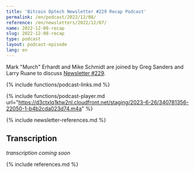 ```yaml
---
title: 'Bitcoin Optech Newsletter #229 Recap Podcast'
permalink: /en/podcast/2022/12/08/
reference: /en/newsletters/2022/12/07/
name: 2022-12-08-recap
slug: 2022-12-08-recap
type: podcast
layout: podcast-episode
lang: en
---
```

Mark "Murch" Erhardt and Mike Schmidt are joined by Greg Sanders and Larry Ruane to discuss [Newsletter #229]({{page.reference}}).

{% include functions/podcast-links.md %}

{% include functions/podcast-player.md url="https://d3ctxlq1ktw2nl.cloudfront.net/staging/2023-6-26/340781356-22050-1-b4b2cda023d74.m4a" %}

{% include newsletter-references.md %}

## Transcription

_transcription coming soon_

{% include references.md %}
